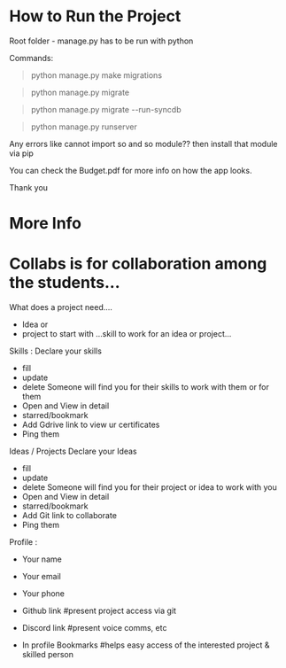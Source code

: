 # How to Run the Project
Root folder - manage.py has to be run with python

Commands:

> python manage.py make migrations

> python manage.py migrate

> python manage.py migrate --run-syncdb

> python manage.py runserver

Any errors like cannot import so and so module?? then install that module via pip

You can check the Budget.pdf for more info on how the app looks.

Thank you


# More Info
# Collabs is for collaboration among the students...

What does a project need....
* Idea or 
* project to start with ...skill to work for an idea or project...

Skills : 
Declare your skills
* fill 
* update 
* delete
Someone will find you for their skills to work with them or for them 
* Open and View in detail 
* starred/bookmark 
* Add Gdrive link to view ur certificates
* Ping them 

Ideas / Projects
Declare your Ideas
* fill 
* update 
* delete
Someone will find you for their project or idea to work with you 
* Open and View in detail 
* starred/bookmark 
* Add Git link to collaborate
* Ping them 

Profile :
* Your name
* Your email
* Your phone
* Github link  #present project access via git
* Discord link  #present voice comms, etc

* In profile
Bookmarks  #helps easy access of the interested project & skilled person 





